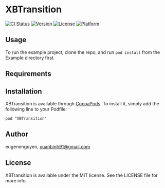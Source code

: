 # XBTransition

[![CI Status](http://img.shields.io/travis/eugenenguyen/XBTransition.svg?style=flat)](https://travis-ci.org/eugenenguyen/XBTransition)
[![Version](https://img.shields.io/cocoapods/v/XBTransition.svg?style=flat)](http://cocoadocs.org/docsets/XBTransition)
[![License](https://img.shields.io/cocoapods/l/XBTransition.svg?style=flat)](http://cocoadocs.org/docsets/XBTransition)
[![Platform](https://img.shields.io/cocoapods/p/XBTransition.svg?style=flat)](http://cocoadocs.org/docsets/XBTransition)

## Usage

To run the example project, clone the repo, and run `pod install` from the Example directory first.

## Requirements

## Installation

XBTransition is available through [CocoaPods](http://cocoapods.org). To install
it, simply add the following line to your Podfile:

    pod "XBTransition"

## Author

eugenenguyen, xuanbinh91@gmail.com

## License

XBTransition is available under the MIT license. See the LICENSE file for more info.